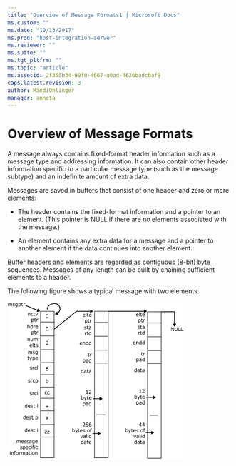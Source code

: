 ```yaml
---
title: "Overview of Message Formats1 | Microsoft Docs"
ms.custom: ""
ms.date: "10/13/2017"
ms.prod: "host-integration-server"
ms.reviewer: ""
ms.suite: ""
ms.tgt_pltfrm: ""
ms.topic: "article"
ms.assetid: 2f355b34-90f0-4667-a0ad-4626badcbaf8
caps.latest.revision: 3
author: MandiOhlinger
manager: anneta
---
```

# Overview of Message Formats
A message always contains fixed-format header information such as a message type and addressing information. It can also contain other header information specific to a particular message type (such as the message subtype) and an indefinite amount of extra data.  
  
 Messages are saved in buffers that consist of one header and zero or more elements:  
  
-   The header contains the fixed-format information and a pointer to an element. (This pointer is NULL if there are no elements associated with the message.)  
  
-   An element contains any extra data for a message and a pointer to another element if the data continues into another element.  
  
 Buffer headers and elements are regarded as contiguous (8-bit) byte sequences. Messages of any length can be built by chaining sufficient elements to a header.  
  
 The following figure shows a typical message with two elements.  
  
 ![](../core/media/his-dev1d.gif)  

